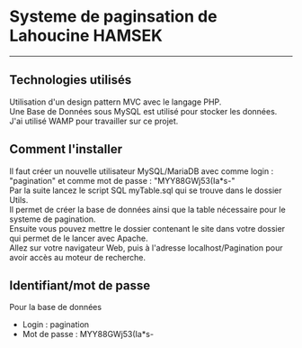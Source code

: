 # Systeme de paginsation de Lahoucine HAMSEK
***
## Technologies utilisés

Utilisation d'un design pattern MVC avec le langage PHP.  
Une Base de Données sous MySQL est utilisé pour stocker les données.  
J'ai utilisé WAMP pour travailler sur ce projet.  

## Comment l'installer

Il faut créer un nouvelle utilisateur MySQL/MariaDB avec comme login : "pagination" et comme mot de passe : "MYY88GWj53(Ia*s-"  
Par la suite lancez le script SQL myTable.sql qui se trouve dans le dossier Utils.  
Il permet de créer la base de données ainsi que la table nécessaire pour le systeme de pagination.  
Ensuite vous pouvez mettre le dossier contenant le site dans votre dossier qui permet de le lancer avec Apache.  
Allez sur votre navigateur Web, puis à l'adresse localhost/Pagination pour avoir accès au moteur de recherche.  

## Identifiant/mot de passe

Pour la base de données
* Login : pagination
* Mot de passe : MYY88GWj53(Ia*s-
